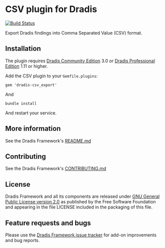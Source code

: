 # CSV plugin for Dradis

[![Build Status](https://secure.travis-ci.org/dradis/dradis-csv_export.png?branch=master)](http://travis-ci.org/dradis/dradis-csv_export)

Export Dradis findings into Comma Separated Value (CSV) format.


## Installation

The plugin requires [Dradis Community Edition](http://dradisframework.org) 3.0 or [Dradis Professional Edition](http://securityroots.com/dradispro/) 1.11 or higher.

Add the CSV plugin to your `Gemfile.plugins`:

    gem 'dradis-csv_export'

And

    bundle install

And restart your service.


## More information

See the Dradis Framework's [README.md](https://github.com/dradis/dradis-ce/blob/develop/README.md)


## Contributing

See the Dradis Framework's [CONTRIBUTING.md](https://github.com/dradis/dradis-ce/blob/develop/CONTRIBUTING.md)


## License

Dradis Framework and all its components are released under [GNU General Public License version 2.0](http://www.gnu.org/licenses/old-licenses/gpl-2.0.html) as published by the Free Software Foundation and appearing in the file LICENSE included in the packaging of this file.


## Feature requests and bugs

Please use the [Dradis Framework issue tracker](https://github.com/dradis/dradis-ce/issues) for add-on improvements and bug reports.
